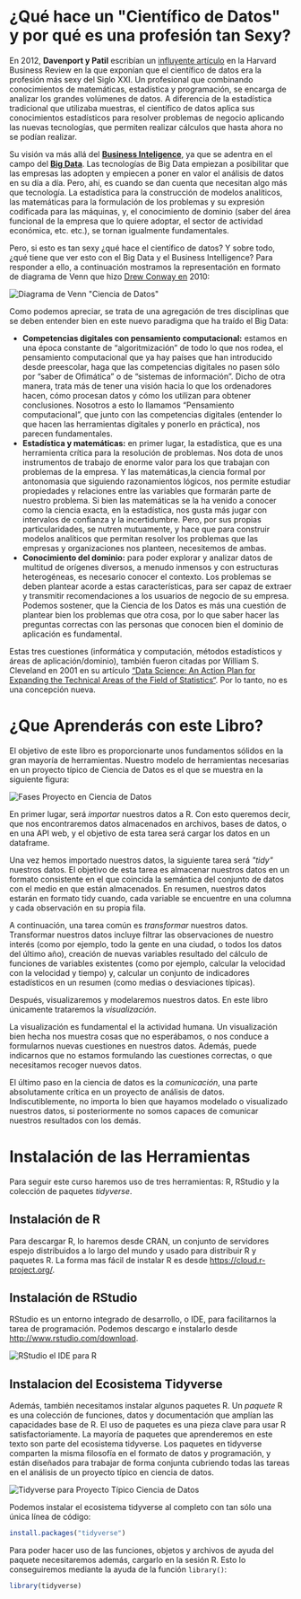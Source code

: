 



# ¿Qué hace un "Científico de Datos" y por qué es una profesión tan Sexy?

En 2012, __Davenport y Patil__ escribían un [influyente artículo](https://hbr.org/2012/10/data-scientist-the-sexiest-job-of-the-21st-century) en la Harvard Business Review en la que exponían que el científico de datos era la profesión más sexy del Siglo XXI. Un profesional que combinando conocimientos de matemáticas, estadística y programación, se encarga de analizar los grandes volúmenes de datos. A diferencia de la estadística tradicional que utilizaba muestras, el científico de datos aplica sus conocimientos estadísticos para resolver problemas de negocio aplicando las nuevas tecnologías, que permiten realizar cálculos que hasta ahora no se podían realizar.

Su visión va más allá del [__Business Inteligence__](https://es.wikipedia.org/wiki/Inteligencia_empresarial), ya que se adentra en el campo del [__Big Data__](https://es.wikipedia.org/wiki/Big_data). Las tecnologías de Big Data empiezan a posibilitar que las empresas las adopten y empiecen a poner en valor el análisis de datos en su día a día. Pero, ahí, es cuando se dan cuenta que necesitan algo más que tecnología. La estadística para la construcción de modelos analíticos, las matemáticas para la formulación de los problemas y su expresión codificada para las máquinas, y, el conocimiento de dominio (saber del área funcional de la empresa que lo quiere adoptar, el sector de actividad económica, etc. etc.), se tornan igualmente fundamentales.


Pero, si esto es tan sexy ¿qué hace el científico de datos? Y sobre todo, ¿qué tiene que ver esto con el Big Data y el Business Intelligence? Para responder a ello, a continuación mostramos la representación en formato de diagrama de Venn que hizo [Drew Conway en](http://drewconway.com/) 2010:

![Diagrama de Venn "Ciencia de Datos"](https://i.imgur.com/CUDp1ey.png)

Como podemos apreciar, se trata de una agregación de tres disciplinas que se deben entender bien en este nuevo paradigma que ha traído el Big Data:


- __Competencias digitales con pensamiento computacional:__ estamos en una época constante de “algoritmización” de todo lo que nos rodea, el pensamiento computacional que ya hay países que han introducido desde preescolar, haga que las competencias digitales no pasen sólo por “saber de Ofimática” o de “sistemas de información”. Dicho de otra manera, trata más de tener una visión hacia lo que los ordenadores hacen, cómo procesan datos y cómo los utilizan para obtener conclusiones. Nosotros a esto lo llamamos “Pensamiento computacional”, que junto con las competencias digitales (entender lo que hacen las herramientas digitales y ponerlo en práctica), nos parecen fundamentales.
- __Estadística y matemáticas:__ en primer lugar, la estadística, que es una herramienta crítica para la resolución de problemas. Nos dota de unos instrumentos de trabajo de enorme valor para los que trabajan con problemas de la empresa. Y las matemáticas,la ciencia formal por antonomasia que siguiendo razonamientos lógicos, nos permite estudiar propiedades y relaciones entre las variables que formarán parte de nuestro problema. Si bien las matemáticas se la ha venido a conocer como la ciencia exacta, en la estadística, nos gusta más jugar con intervalos de confianza  y la incertidumbre. Pero, por sus propias particularidades, se nutren mutuamente, y hace que para construir modelos analíticos que permitan resolver los problemas que las empresas y organizaciones nos planteen, necesitemos de ambas.
- __Conocimiento del dominio:__ para poder explorar y analizar datos de multitud de orígenes diversos, a menudo inmensos y con estructuras heterogéneas, es necesario conocer el contexto. Los problemas se deben plantear acorde a estas características, para ser capaz de extraer y transmitir recomendaciones a los usuarios de negocio de su empresa. Podemos sostener, que la Ciencia de los Datos es más una cuestión de plantear bien los problemas que otra cosa, por lo que saber hacer las preguntas correctas con las personas que conocen bien el dominio de aplicación es fundamental.


Estas tres cuestiones (informática y computación, métodos estadísticos y áreas de aplicación/dominio), también fueron citadas por William S. Cleveland en 2001 en su artículo [“Data Science: An Action Plan for Expanding the Technical Areas of the Field of Statistics“](http://onlinelibrary.wiley.com/doi/10.1111/j.1751-5823.2001.tb00477.x/abstract). Por lo tanto, no es una concepción nueva.

# ¿Que Aprenderás con este Libro?

El objetivo de este libro es proporcionarte unos fundamentos sólidos en la gran mayoría de herramientas. Nuestro modelo de herramientas necesarias en un proyecto típico de Ciencia de Datos es el que se muestra en la siguiente figura:

![Fases Proyecto en Ciencia de Datos](https://i.imgur.com/3B12lde.png)

En primer lugar, será _importar_ nuestros datos a R. Con esto queremos decir, que nos encontraremos datos almacenados en archivos, bases de datos, o en una API web, y el objetivo de esta tarea será cargar los datos en un dataframe.

Una vez hemos importado nuestros datos, la siguiente tarea será _"tidy"_ nuestros datos. El objetivo de esta tarea es almacenar nuestros datos en un formato consistente en el que coincida la semántica del conjunto de datos con el medio en que están almacenados. En resumen, nuestros datos estarán en formato tidy cuando, cada variable se encuentre en una columna y cada observación en su propia fila.

A continuación, una tarea común es _transformar_ nuestros datos. Transformar nuestros datos incluye filtrar las observaciones de nuestro interés (como por ejemplo, todo la gente en una ciudad, o todos los datos del último año), creación de nuevas variables resultado del cálculo de funciones de variables existentes (como por ejemplo, calcular la velocidad con la velocidad y tiempo) y, calcular un conjunto de indicadores estadísticos en un resumen (como medias o desviaciones típicas).

Después, visualizaremos y modelaremos nuestros datos. En este libro únicamente trataremos la _visualización_.

La visualización es fundamental el la actividad humana. Un visualización bien hecha nos muestra cosas que no esperábamos, o nos conduce a formularnos nuevas cuestiones en nuestros datos. Además, puede indicarnos que no estamos formulando las cuestiones correctas, o que necesitamos recoger  nuevos datos.

El último paso en la ciencia de datos es la _comunicación_, una parte absolutamente crítica en un proyecto de análisis de datos. Indiscutiblemente, no importa lo bien que hayamos modelado o visualizado nuestros datos, si posteriormente no somos capaces de comunicar nuestros resultados con los demás.



# Instalación de las Herramientas

Para seguir este curso haremos uso de tres herramientas: R, RStudio y la colección de paquetes _tidyverse_.

## Instalación de R

Para descargar R, lo haremos desde CRAN, un conjunto de servidores espejo distribuidos a lo largo del mundo y usado para distribuir R y paquetes R. La forma mas fácil de instalar R es desde https://cloud.r-project.org/.

## Instalación de RStudio

RStudio es un entorno integrado de desarrollo, o IDE, para facilitarnos la tarea de programación. Podemos descargo e instalarlo desde http://www.rstudio.com/download.

![RStudio el IDE para R](https://i.imgur.com/R4GE1R2.png)

## Instalacion del Ecosistema Tidyverse

Además, también necesitamos instalar algunos paquetes R. Un _paquete_ R es una colección de funciones, datos y documentación que amplían las capacidades base de R. El uso de paquetes es una pieza clave para usar R satisfactoriamente. La mayoría de paquetes que aprenderemos en este texto son parte del ecosistema tidyverse. Los paquetes en tidyverse comparten la misma filosofía en el formato de datos y programación, y están diseñados para trabajar de forma conjunta cubriendo todas las tareas en el análisis de un proyecto típico en ciencia de datos.

![Tidyverse para Proyecto Típico Ciencia de Datos](https://i.imgur.com/g07Xz3Z.png)

Podemos instalar el ecosistema tidyverse al completo con tan sólo una única línea de código:


```r
install.packages("tidyverse")
```


Para poder hacer uso de las funciones, objetos y archivos de ayuda del paquete necesitaremos además, cargarlo en la sesión R. Esto lo conseguiremos mediante la ayuda de la función `library()`:


```r
library(tidyverse)
```

